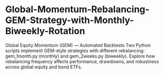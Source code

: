 # Global-Momentum-Rebalancing-GEM-Strategy-with-Monthly-Biweekly-Rotation
Global Equity Momentum (GEM) — Automated Backtests Two Python scripts implement GEM-style strategies with different rebalancing: gem_1month.py (monthly) and gem_2weeks.py (biweekly). Explore how rebalancing frequency affects performance, drawdowns, and robustness across global equity and bond ETFs.
